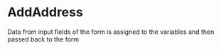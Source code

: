 # AddAddress
Data from input fields of the form is assigned to the variables and then passed back to the form
